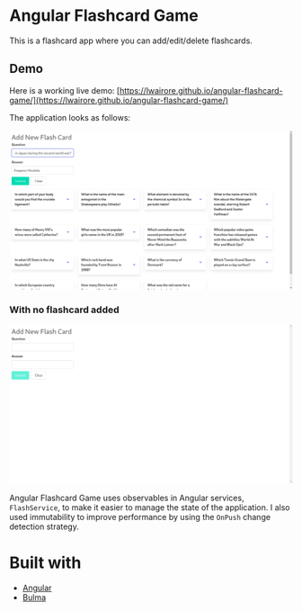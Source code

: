 # Angular Flashcard Game

This is a flashcard app where you can add/edit/delete flashcards.

## Demo
Here is a working live demo: [https://lwairore.github.io/angular-flashcard-game/](https://lwairore.github.io/angular-flashcard-game/)

The application looks as follows:

![This image displays Angular Flashcard Game app](src/assets/demo/angular-flashcard-game.png)

### With no flashcard added
![This image displays how Angular Flashcard Game app looks like without any added flashcard](src/assets/demo/without-any-flashcard-added.png)

Angular Flashcard Game uses observables in Angular services, `FlashService`, to make it easier to manage the state of the application. I also used immutability to improve performance by using the `OnPush` change detection strategy.

# Built with
- [Angular](https://angular.io/)
- [Bulma](https://bulma.io/)
